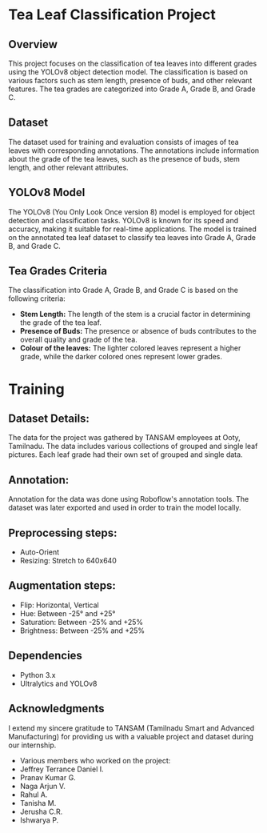 # Tea Leaf Classification Project

## Overview

This project focuses on the classification of tea leaves into different grades using the YOLOv8 object detection model. The classification is based on various factors such as stem length, presence of buds, and other relevant features. The tea grades are categorized into Grade A, Grade B, and Grade C.

## Dataset

The dataset used for training and evaluation consists of images of tea leaves with corresponding annotations. The annotations include information about the grade of the tea leaves, such as the presence of buds, stem length, and other relevant attributes.

## YOLOv8 Model

The YOLOv8 (You Only Look Once version 8) model is employed for object detection and classification tasks. YOLOv8 is known for its speed and accuracy, making it suitable for real-time applications. The model is trained on the annotated tea leaf dataset to classify tea leaves into Grade A, Grade B, and Grade C.

## Tea Grades Criteria

The classification into Grade A, Grade B, and Grade C is based on the following criteria:

- **Stem Length:** The length of the stem is a crucial factor in determining the grade of the tea leaf.
- **Presence of Buds:** The presence or absence of buds contributes to the overall quality and grade of the tea.
- **Colour of the leaves:** The lighter colored leaves represent a higher grade, while the darker colored ones represent lower grades.

# Training
## Dataset Details:
The data for the project was gathered by TANSAM employees at Ooty, Tamilnadu. The data includes various collections of grouped and single leaf pictures.
Each leaf grade had their own set of grouped and single data.

## Annotation:
Annotation for the data was done using Roboflow's annotation tools. The dataset was later exported and used in order to train the model locally.

## Preprocessing steps:
- Auto-Orient
- Resizing: Stretch to 640x640

## Augmentation steps:
- Flip: Horizontal, Vertical
- Hue: Between -25° and +25°
- Saturation: Between -25% and +25%
- Brightness: Between -25% and +25%

## Dependencies

- Python 3.x
- Ultralytics and YOLOv8

## Acknowledgments
I extend my sincere gratitude to TANSAM (Tamilnadu Smart and Advanced Manufacturing) for providing us with a valuable project and dataset during our internship. 

- Various members who worked on the project:
- Jeffrey Terrance Daniel I.
- Pranav Kumar G.
- Naga Arjun V.
- Rahul A.
- Tanisha M.
- Jerusha C.R.
- Ishwarya P.
